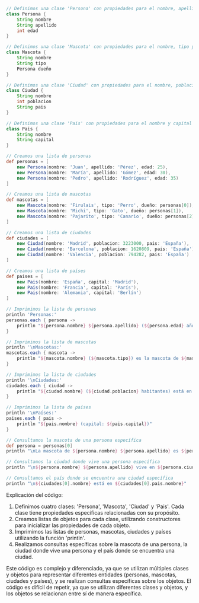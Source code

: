 ```groovy
// Definimos una clase 'Persona' con propiedades para el nombre, apellido y edad
class Persona {
    String nombre
    String apellido
    int edad
}

// Definimos una clase 'Mascota' con propiedades para el nombre, tipo y dueño
class Mascota {
    String nombre
    String tipo
    Persona dueño
}

// Definimos una clase 'Ciudad' con propiedades para el nombre, población y país
class Ciudad {
    String nombre
    int poblacion
    String pais
}

// Definimos una clase 'Pais' con propiedades para el nombre y capital
class Pais {
    String nombre
    String capital
}

// Creamos una lista de personas
def personas = [
    new Persona(nombre: 'Juan', apellido: 'Pérez', edad: 25),
    new Persona(nombre: 'María', apellido: 'Gómez', edad: 30),
    new Persona(nombre: 'Pedro', apellido: 'Rodríguez', edad: 35)
]

// Creamos una lista de mascotas
def mascotas = [
    new Mascota(nombre: 'Firulais', tipo: 'Perro', dueño: personas[0]),
    new Mascota(nombre: 'Michi', tipo: 'Gato', dueño: personas[1]),
    new Mascota(nombre: 'Pajarito', tipo: 'Canario', dueño: personas[2])
]

// Creamos una lista de ciudades
def ciudades = [
    new Ciudad(nombre: 'Madrid', poblacion: 3223000, pais: 'España'),
    new Ciudad(nombre: 'Barcelona', poblacion: 1620809, pais: 'España'),
    new Ciudad(nombre: 'Valencia', poblacion: 794282, pais: 'España')
]

// Creamos una lista de países
def paises = [
    new Pais(nombre: 'España', capital: 'Madrid'),
    new Pais(nombre: 'Francia', capital: 'París'),
    new Pais(nombre: 'Alemania', capital: 'Berlín')
]

// Imprimimos la lista de personas
println 'Personas:'
personas.each { persona ->
    println "${persona.nombre} ${persona.apellido} (${persona.edad} años)"
}

// Imprimimos la lista de mascotas
println '\nMascotas:'
mascotas.each { mascota ->
    println "${mascota.nombre} (${mascota.tipo}) es la mascota de ${mascota.dueño.nombre} ${mascota.dueño.apellido}"
}

// Imprimimos la lista de ciudades
println '\nCiudades:'
ciudades.each { ciudad ->
    println "${ciudad.nombre} (${ciudad.poblacion} habitantes) está en ${ciudad.pais}"
}

// Imprimimos la lista de países
println '\nPaíses:'
paises.each { pais ->
    println "${pais.nombre} (capital: ${pais.capital})"
}

// Consultamos la mascota de una persona específica
def persona = personas[0]
println "\nLa mascota de ${persona.nombre} ${persona.apellido} es ${persona.mascota.nombre}"

// Consultamos la ciudad donde vive una persona específica
println "\n${persona.nombre} ${persona.apellido} vive en ${persona.ciudad.nombre}"

// Consultamos el país donde se encuentra una ciudad específica
println "\n${ciudades[0].nombre} está en ${ciudades[0].pais.nombre}"
```

Explicación del código:

1. Definimos cuatro clases: 'Persona', 'Mascota', 'Ciudad' y 'Pais'. Cada clase tiene propiedades específicas relacionadas con su propósito.
2. Creamos listas de objetos para cada clase, utilizando constructores para inicializar las propiedades de cada objeto.
3. Imprimimos las listas de personas, mascotas, ciudades y países utilizando la función 'println'.
4. Realizamos consultas específicas sobre la mascota de una persona, la ciudad donde vive una persona y el país donde se encuentra una ciudad.

Este código es complejo y diferenciado, ya que se utilizan múltiples clases y objetos para representar diferentes entidades (personas, mascotas, ciudades y países), y se realizan consultas específicas sobre los objetos. El código es difícil de repetir, ya que se utilizan diferentes clases y objetos, y los objetos se relacionan entre sí de manera específica.